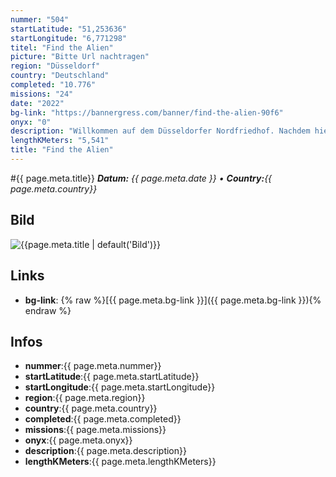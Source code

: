 ```yaml
---
nummer: "504"
startLatitude: "51,253636"
startLongitude: "6,771298"
titel: "Find the Alien"
picture: "Bitte Url nachtragen"
region: "Düsseldorf"
country: "Deutschland"
completed: "10.776"
missions: "24"
date: "2022"
bg-link: "https://bannergress.com/banner/find-the-alien-90f6"
onyx: "0"
description: "Willkommen auf dem Düsseldorfer Nordfriedhof. Nachdem hier schon die Borg gesichtet worden sind, \ngibt es starke Anzeichen dass es hier auch Aliens gibt. Folge der Route in der richtigen Reihenfolge!"
lengthKMeters: "5,541"
title: "Find the Alien"
---
```


#{{ page.meta.title}}
_**Datum:** {{ page.meta.date }} • **Country:**{{ page.meta.country}}_

## Bild
![{{page.meta.title | default('Bild')}}]({{page.meta.picture}})

## Links
- **bg-link**: {% raw %}[{{ page.meta.bg-link }}]({{ page.meta.bg-link }}){% endraw %}

## Infos
- **nummer**:{{ page.meta.nummer}}
- **startLatitude**:{{ page.meta.startLatitude}}
- **startLongitude**:{{ page.meta.startLongitude}}
- **region**:{{ page.meta.region}}
- **country**:{{ page.meta.country}}
- **completed**:{{ page.meta.completed}}
- **missions**:{{ page.meta.missions}}
- **onyx**:{{ page.meta.onyx}}
- **description**:{{ page.meta.description}}
- **lengthKMeters**:{{ page.meta.lengthKMeters}}

